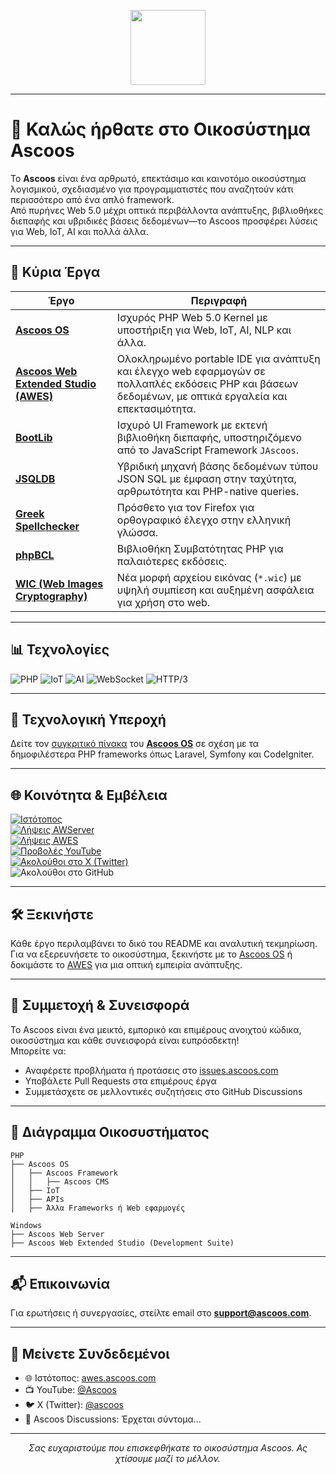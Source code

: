 <p align="center">
  <img src="https://dl.ascoos.com/images/ascoos.png" height="120" />
</p>

---

# 👋 Καλώς ήρθατε στο Οικοσύστημα Ascoos

Το **Ascoos** είναι ένα αρθρωτό, επεκτάσιμο και καινοτόμο οικοσύστημα λογισμικού, σχεδιασμένο για προγραμματιστές που αναζητούν κάτι περισσότερο από ένα απλό framework.  
Από πυρήνες Web 5.0 μέχρι οπτικά περιβάλλοντα ανάπτυξης, βιβλιοθήκες διεπαφής και υβριδικές βάσεις δεδομένων—το Ascoos προσφέρει λύσεις για Web, IoT, AI και πολλά άλλα.

---

## 🚀 Κύρια Έργα

| Έργο | Περιγραφή |
|------|-----------|
| [**Ascoos OS**](https://github.com/ascoos/os) | Ισχυρός PHP Web 5.0 Kernel με υποστήριξη για Web, IoT, AI, NLP και άλλα. |
| [**Ascoos Web Extended Studio (AWES)**](https://github.com/ascoos/awes) | Ολοκληρωμένο portable IDE για ανάπτυξη και έλεγχο web εφαρμογών σε πολλαπλές εκδόσεις PHP και βάσεων δεδομένων, με οπτικά εργαλεία και επεκτασιμότητα. |
| [**BootLib**](https://github.com/ascoos/bootlib) | Ισχυρό UI Framework με εκτενή βιβλιοθήκη διεπαφής, υποστηριζόμενο από το JavaScript Framework `JAscoos`. |
| [**JSQLDB**](https://github.com/ascoos/jsql) | Υβριδική μηχανή βάσης δεδομένων τύπου JSON SQL με έμφαση στην ταχύτητα, αρθρωτότητα και PHP-native queries. |
| [**Greek Spellchecker**](https://addons.mozilla.org/el/firefox/addon/greek-spellchecker/) | Πρόσθετο για τον Firefox για ορθογραφικό έλεγχο στην ελληνική γλώσσα. |
| [**phpBCL**](https://github.com/ascoos/phpbcl) | Βιβλιοθήκη Συμβατότητας PHP για παλαιότερες εκδόσεις. |
| [**WIC (Web Images Cryptography)**](https://github.com/ascoos/wic) | Νέα μορφή αρχείου εικόνας (`*.wic`) με υψηλή συμπίεση και αυξημένη ασφάλεια για χρήση στο web. |

---

## 📊 Τεχνολογίες

![PHP](https://img.shields.io/badge/PHP-8.2-blue)
![IoT](https://img.shields.io/badge/IoT-έτοιμο-green)
![AI](https://img.shields.io/badge/AI-ενεργοποιημένο-purple)
![WebSocket](https://img.shields.io/badge/WebSocket-υποστηρίζεται-orange)
![HTTP/3](https://img.shields.io/badge/HTTP/3-υποστηρίζεται-red)

---

## 🧠 Τεχνολογική Υπεροχή

Δείτε τον [συγκριτικό πίνακα](https://github.com/ascoos/os/blob/main/COMPARE.md) του [**Ascoos OS**](https://github.com/ascoos/os) σε σχέση με τα δημοφιλέστερα PHP frameworks όπως Laravel, Symfony και CodeIgniter.

---

## 🌐 Κοινότητα & Εμβέλεια

[![Ιστότοπος](https://img.shields.io/website?url=https%3A%2F%2Fawes.ascoos.com)](https://awes.ascoos.com)  
[![Λήψεις AWServer](https://img.shields.io/sourceforge/dt/awserver?label=Ascoos%20Web%20Server)](https://sourceforge.net/projects/awserver/)  
[![Λήψεις AWES](https://img.shields.io/sourceforge/dt/ascoos-web-extended-studio?label=Ascoos%20Web%20Extended%20Studio)](https://sourceforge.net/projects/ascoos-web-extended-studio/)  
[![Προβολές YouTube](https://img.shields.io/youtube/channel/views/UCSXEgwKou_sV0D6ZWOaih5w)](https://www.youtube.com/@Ascoos)  
[![Ακολούθοι στο X (Twitter)](https://img.shields.io/twitter/follow/ascoos)](https://x.com/ascoos)  
![Ακολούθοι στο GitHub](https://img.shields.io/github/followers/ascoos)

---

## 🛠️ Ξεκινήστε

Κάθε έργο περιλαμβάνει το δικό του README και αναλυτική τεκμηρίωση.  
Για να εξερευνήσετε το οικοσύστημα, ξεκινήστε με το [Ascoos OS](https://github.com/ascoos/os) ή δοκιμάστε το [AWES](https://github.com/ascoos/awes) για μια οπτική εμπειρία ανάπτυξης.

---

## 🤝 Συμμετοχή & Συνεισφορά

Το Ascoos είναι ένα μεικτό, εμπορικό και επιμέρους ανοιχτού κώδικα, οικοσύστημα και κάθε συνεισφορά είναι ευπρόσδεκτη!  
Μπορείτε να:
- Αναφέρετε προβλήματα ή προτάσεις στο [issues.ascoos.com](https://issues.ascoos.com)
- Υποβάλετε Pull Requests στα επιμέρους έργα
- Συμμετάσχετε σε μελλοντικές συζητήσεις στο GitHub Discussions

---

## 🧩 Διάγραμμα Οικοσυστήματος

```text
PHP
├── Ascoos OS
│   ├── Ascoos Framework
│   │   ├── Ascoos CMS 
│   ├── IoT
│   ├── APIs
│   ├── Άλλα Frameworks ή Web εφαρμογές

Windows
├── Ascoos Web Server
├── Ascoos Web Extended Studio (Development Suite)
```

---

## 📬 Επικοινωνία

Για ερωτήσεις ή συνεργασίες, στείλτε email στο **support@ascoos.com**.

---

## 📣 Μείνετε Συνδεδεμένοι

- 🌐 Ιστότοπος: [awes.ascoos.com](https://awes.ascoos.com)  
- 📺 YouTube: [@Ascoos](https://www.youtube.com/@Ascoos)  
- 🐦 X (Twitter): [@ascoos](https://x.com/ascoos)  
- 🧵 Ascoos Discussions: Έρχεται σύντομα...

---

<p align="center"><i>Σας ευχαριστούμε που επισκεφθήκατε το οικοσύστημα Ascoos. Ας χτίσουμε μαζί το μέλλον.</i></p>
